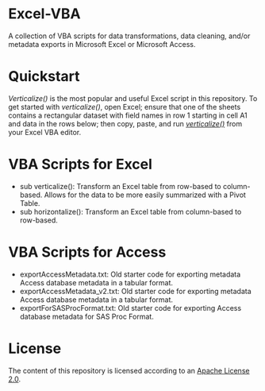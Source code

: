 # Excel-VBA
A collection of VBA scripts for data transformations, data cleaning, and/or metadata exports in Microsoft Excel or Microsoft Access.

# Quickstart
*Verticalize()* is the most popular and useful Excel script in this repository. To get started with *verticalize()*, open Excel; ensure that one of the sheets contains a rectangular dataset with field names in row 1 starting in cell A1 and data in the rows below; then copy, paste, and run [*verticalize()*](https://github.com/jcoffeepot/Excel-VBA/blob/master/Excel%20VBA%20Scripts/sub%20verticalize.txt) from your Excel VBA editor.

# VBA Scripts for Excel
* sub verticalize(): Transform an Excel table from row-based to column-based.  Allows for the data to be more easily summarized with a Pivot Table.
* sub horizontalize(): Transform an Excel table from column-based to row-based.

# VBA Scripts  for Access
* exportAccessMetadata.txt: Old starter code for exporting metadata Access database metadata in a tabular format.
* exportAccessMetadata_v2.txt: Old starter code for exporting metadata Access database metadata in a tabular format.
* exportForSASProcFormat.txt: Old starter code for exporting Access database metadata for SAS Proc Format.

# License
The content of this repository is licensed according to an [Apache License 2.0](https://github.com/jcoffeepot/Excel-VBA/blob/master/LICENSE).
